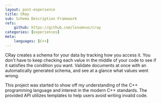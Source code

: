 ```yaml
---
layout: post-experience
title: CRay
sub: Schema Description Framework
refs:
    github: https://github.com/lesomnus/cray
categories: [experiences]
meta:
    languages: [C++]
---
```


CRay creates a schema for your data by tracking how you access it. You don't have to keep checking each value in the middle of your code to see if it satisfies the condition you want. Validate documents at once with an automatically generated schema, and see at a glance what values went wrong.

This project was started to show off my understanding of the C++ programming language and interest in the modern C++ standards. The provided API utilizes templates to help users avoid writing invalid code.
